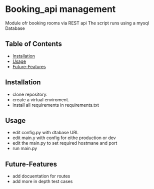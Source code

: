 # Booking_api management
Module ofr booking rooms via REST api
The script runs using a mysql Database

## Table of Contents

- [Installation](#installation)
- [Usage](#usage)
- [Future-Features](#future-features)

## Installation
- clone repository.
- create a virtual enviroment.
- install all requirements in requirements.txt

## Usage
- edit config.py with dtabase URL
- edit main.y with config for eithe production or dev
- edit the main.py to set required hostmane and port
- run main.py

## Future-Features
- add docuentation for routes 
- add more in depth test cases